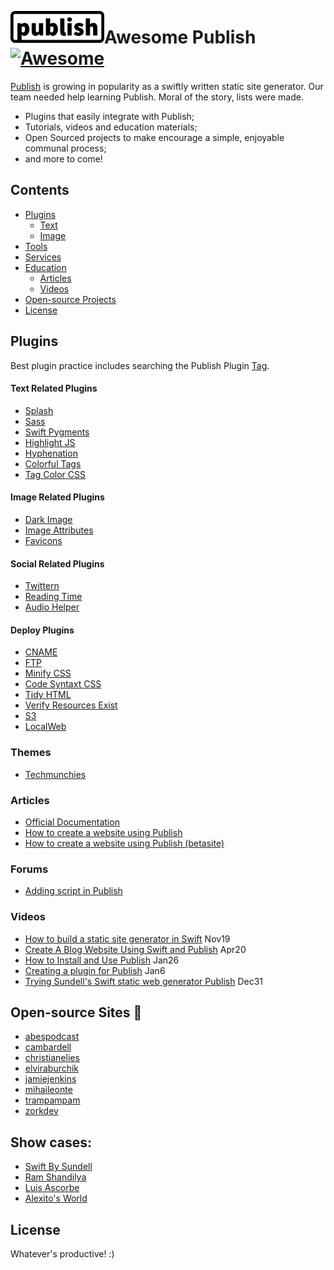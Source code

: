 [<img src="https://github.com/JohnSundell/Publish/blob/master/Logo.png" align="left" width="150">](https://github.com/JohnSundell/Publish)
# Awesome Publish [![Awesome](https://awesome.re/badge.svg)](https://awesome.re)

[Publish](https://github.com/JohnSundell/Publish) is growing in popularity as a swiftly written static site generator. 
Our team needed help learning Publish. Moral of the story, lists were made. 

- Plugins that easily integrate with Publish;
- Tutorials, videos and education materials;
- Open Sourced projects to make encourage a simple, enjoyable communal process;
- and more to come!

## Contents

- [Plugins](#Plugins)
  - [Text](#Text)
  - [Image](#Image)
- [Tools](#tools)
- [Services](#services)
- [Education](#education)
  - [Articles](#articles)
  - [Videos](#videos)
- [Open-source Projects](#open-source-projects)
- [License](#license)



## Plugins

Best plugin practice includes searching the Publish Plugin [Tag](https://github.com/topics/publish-plugin). 

#### Text Related Plugins
*  [Splash](https://github.com/JohnSundell/SplashPublishPlugin)
*  [Sass](https://github.com/Hejki/SassPublishPlugin.git)
*  [Swift Pygments](https://github.com/Ze0nC/SwiftPygmentsPublishPlugin.git)
*  [Highlight JS](https://github.com/alex-ross/HighlightJSPublishPlugin.git)
*  [Hyphenation](https://github.com/john-mueller/HyphenationPublishPlugin.git)
*  [Colorful Tags](https://github.com/Ze0nC/ColorfulTagsPublishPlugin.git)
*  [Tag Color CSS](https://github.com/SpectralDragon/TagColorCSSGeneratorPlugin.git)

#### Image Related Plugins
*  [Dark Image](https://github.com/insidegui/DarkImagePublishPlugin)
*  [Image Attributes](https://github.com/finestructure/ImageAttributesPublishPlugin.git)
*  [Favicons](https://github.com/TG908/FaviconPublishPlugin.git)

#### Social Related Plugins
*  [Twittern](https://github.com/insidegui/TwitterPublishPlugin)
*  [Reading Time](https://github.com/alexito4/ReadingTimePublishPlugin.git)
*  [Audio Helper](https://github.com/Goosse/AudioHelperPublishPlugin.git)

#### Deploy Plugins
*  [CNAME](https://github.com/SwiftyGuerrero/CNAMEPublishPlugin)
*  [FTP](https://github.com/Dinsen/FTPPublishDeploy.git)
*  [Minify CSS](https://github.com/labradon/MinifyCSSPublishPlugin.git)
*  [Code Syntaxt CSS](https://github.com/SpectralDragon/CodeSyntaxCSSGeneratorPlugin.git)
*  [Tidy HTML](https://github.com/john-mueller/TidyHTMLPublishStep.git)
*  [Verify Resources Exist](https://github.com/wacumov/VerifyResourcesExistPublishPlugin.git)
*  [S3](https://github.com/JohnBehnke/S3PublishDeploy)
*  [LocalWeb](https://github.com/Deub27/LocalWebsitePublishPlugin)


### Themes
* [Techmunchies](https://github.com/mariolopjr/TechmunchiesTheme)

### Articles
* [Official Documentation](https://github.com/JohnSundell/Publish/tree/master/Documentation)
* [How to create a website using Publish](https://www.bdev-code.nl/2020/04/how-to-create-a-website-using-publish)
* [How to create a website using Publish (betasite)](https://beta.bdev-code.nl/publish/Create-a-blog-in-Publish)

### Forums
* [Adding script in Publish](https://www.hackingwithswift.com/forums/swift/adding-script-in-publish-website/878)

### Videos
* [How to build a static site generator in Swift](https://www.swiftbysundell.com/videos/static-site-generation-in-swift) Nov19
* [Create A Blog Website Using Swift and Publish](https://www.youtube.com/watch?v=JqdS-oi96Gk) Apr20
* [How to Install and Use Publish](https://www.youtube.com/watch?v=1qI_pIdsaII) Jan26
* [Creating a plugin for Publish](https://www.youtube.com/watch?v=8uELlWDCYqM) Jan6
* [Trying Sundell's Swift static web generator Publish](https://www.youtube.com/watch?v=Qju4l48M_A4) Dec31


## Open-source Sites 🤍
* [abespodcast](https://github.com/abespodcast/abespodcast.github.io)
* [cambardell](https://github.com/cambardell/portfolio)
* [christianelies](https://github.com/crelies/christianelies.de)
* [elviraburchik](https://github.com/ElviraBurchik/elviraburchik.github.io)
* [jamiejenkins](https://github.com/jamiejenkins/jamiejenkins.com)
* [mihaileonte](https://github.com/leontedev/Publish-leonte.dev)
* [trampampam](https://github.com/TramPamPam/ActualSite)
* [zorkdev](https://github.com/zorkdev/Website)

## Show cases:
* [Swift By Sundell](https://www.swiftbysundell.com/)
* [Ram Shandilya](https://www.ramshandilya.com/)
* [Luis Ascorbe](https://lascorbe.com/)
* [Alexito's World](https://alejandromp.com/)

## License
Whatever's productive! :)

